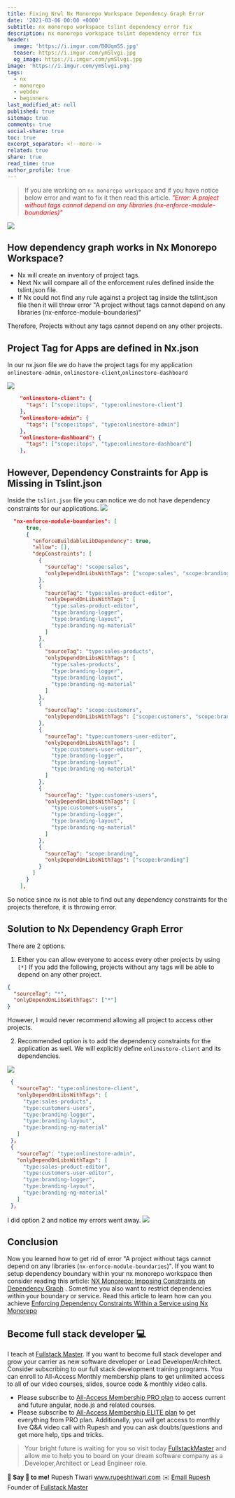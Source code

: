 ```yaml
---
title: Fixing Nrwl Nx Monorepo Workspace Dependency Graph Error
date: '2021-03-06 00:00 +0000'
subtitle: nx monorepo workspace tslint dependency error fix
description: nx monorepo workspace tslint dependency error fix
header:
  image: 'https://i.imgur.com/BOUqmSS.jpg'
  teaser: https://i.imgur.com/ymSlvgi.jpg
  og_image: https://i.imgur.com/ymSlvgi.jpg
image: 'https://i.imgur.com/ymSlvgi.png'
tags:
  - nx
  - monorepo
  - webdev
  - beginners
last_modified_at: null
published: true
sitemap: true
comments: true
social-share: true
toc: true
excerpt_separator: <!--more-->
related: true
share: true
read_time: true
author_profile: true
---
```


> If you are working on `nx monorepo workspace` and if you have notice below
> error and want to fix it then read this article.
> <span style="color:red;">_"Error: A project without tags cannot depend on any
> libraries (nx-enforce-module-boundaries)"_</span>

![](https://i.imgur.com/beHSv09.png)

## How dependency graph works in Nx Monorepo Workspace?

- Nx will create an inventory of project tags.
- Next Nx will compare all of the enforcement rules defined inside the
  tslint.json file.
- If Nx could not find any rule against a project tag inside the tslint.json
  file then it will throw error "A project without tags cannot depend on any
  libraries (nx-enforce-module-boundaries)"

Therefore, Projects without any tags cannot depend on any other projects.

## Project Tag for Apps are defined in Nx.json

In our nx.json file we do have the project tags for my application
`onlinestore-admin`, `onlinestore-client`,`onlinestore-dashboard`

![](https://i.imgur.com/EaXyAVW.png)

```json
    "onlinestore-client": {
      "tags": ["scope:itops", "type:onlinestore-client"]
    },
    "onlinestore-admin": {
      "tags": ["scope:itops", "type:onlinestore-admin"]
    },
    "onlinestore-dashboard": {
      "tags": ["scope:itops", "type:onlinestore-dashboard"]
    },
```

## However, Dependency Constraints for App is Missing in Tslint.json

Inside the `tslint.json` file you can notice we do not have dependency
constraints for our applications. ![](https://i.imgur.com/6gveNgH.png)

```json
  "nx-enforce-module-boundaries": [
      true,
      {
        "enforceBuildableLibDependency": true,
        "allow": [],
        "depConstraints": [
          {
            "sourceTag": "scope:sales",
            "onlyDependOnLibsWithTags": ["scope:sales", "scope:branding"]
          },
          {
            "sourceTag": "type:sales-product-editor",
            "onlyDependOnLibsWithTags": [
              "type:sales-product-editor",
              "type:branding-logger",
              "type:branding-layout",
              "type:branding-ng-material"
            ]
          },
          {
            "sourceTag": "type:sales-products",
            "onlyDependOnLibsWithTags": [
              "type:sales-products",
              "type:branding-logger",
              "type:branding-layout",
              "type:branding-ng-material"
            ]
          },
          {
            "sourceTag": "scope:customers",
            "onlyDependOnLibsWithTags": ["scope:customers", "scope:branding"]
          },
          {
            "sourceTag": "type:customers-user-editor",
            "onlyDependOnLibsWithTags": [
              "type:customers-user-editor",
              "type:branding-logger",
              "type:branding-layout",
              "type:branding-ng-material"
            ]
          },
          {
            "sourceTag": "type:customers-users",
            "onlyDependOnLibsWithTags": [
              "type:customers-users",
              "type:branding-logger",
              "type:branding-layout",
              "type:branding-ng-material"
            ]
          },
          {
            "sourceTag": "scope:branding",
            "onlyDependOnLibsWithTags": ["scope:branding"]
          }
        ]
      }
    ],
```

So notice since nx is not able to find out any dependency constraints for the
projects therefore, it is throwing error.

## Solution to Nx Dependency Graph Error

There are 2 options.

1. Either you can allow everyone to access every other projects by using `[*]`
   If you add the following, projects without any tags will be able to depend on
   any other project.

```json
{
  "sourceTag": "*",
  "onlyDependOnLibsWithTags": ["*"]
}
```

However, I would never recommend allowing all project to access other projects.

2. Recommended option is to add the dependency constraints for the application
   as well. We will explicitly define `onlinestore-client` and its dependencies.

![](https://i.imgur.com/Asl9W4z.png)

```json
 {
   "sourceTag": "type:onlinestore-client",
   "onlyDependOnLibsWithTags": [
     "type:sales-products",
     "type:customers-users",
     "type:branding-logger",
     "type:branding-layout",
     "type:branding-ng-material"
   ]
 },
 {
   "sourceTag": "type:onlinestore-admin",
   "onlyDependOnLibsWithTags": [
     "type:sales-product-editor",
     "type:customers-user-editor",
     "type:branding-logger",
     "type:branding-layout",
     "type:branding-ng-material"
   ]
 },

```

I did option 2 and notice my errors went away.
![](https://i.imgur.com/OaPHQyy.png)

## Conclusion

Now you learned how to get rid of error "A project without tags cannot depend on
any libraries (`nx-enforce-module-boundaries`)". If you want to setup dependency
boundary within your nx monorepo workspace then consider reading this article:
[NX Monorepo: Imposing Constraints on Dependency Graph](https://fullstackmaster.net/detail/blog/9)
. Sometime you also want to restrict dependencies within your boundary or
service. Read this article to learn how can you achieve
[Enforcing Dependency Constraints Within a Service using Nx Monorepo](https://fullstackmaster.net/detail/blog/10)

## Become full stack developer 💻

I teach at [Fullstack Master](https://www.fullstackmaster.net). If you want to
become full stack developer and grow your carrier as new software developer or
Lead Developer/Architect. Consider subscribing to our full stack development
training programs. You can enroll to All-Access Monthly membership plans to get
unlimited access to all of our video courses, slides, source code & monthly
video calls.

- Please subscribe to
  [All-Access Membership PRO plan](https://www.fullstackmaster.net/pro) to
  access current and future angular, node.js and related courses.
- Please subscribe to
  [All-Access Membership ELITE plan](https://www.fullstackmaster.net/elite) to
  get everything from PRO plan. Additionally, you will get access to monthly
  live Q&A video call with Rupesh and you can ask doubts/questions and get more
  help, tips and tricks.

> Your bright future is waiting for you so visit today
> [FullstackMaster](www.fullstackmaster.net) and allow me to help you to board
> on your dream software company as a Developer,Architect or Lead Engineer role.

**💖 Say 👋 to me!** Rupesh Tiwari <a href="https://www.rupeshtiwari.com">
www.rupeshtiwari.com</a> ✉️
<a href="mailto:rupesh.tiwari.info@gmail.com?subject=Hi"> Email Rupesh</a> Founder
of <a href="https://www.fullstackmaster.net"> Fullstack Master</a>
